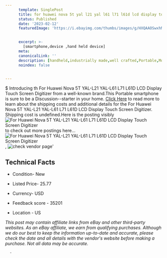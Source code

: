 ```yaml
---
      template: SinglePost
      title: for huawei nova 5t yal l21 yal l61 l71 l61d lcd display touch screen digitizer
      status: Published
      date: '2023-02-12'
      featuredImage: 'https://i.ebayimg.com/thumbs/images/g/HXQAAOSwxhNjBfYA/s-l225.jpg'
       

      excerpt: >-
        [smartphone,device ,hand held device]
      meta:
      canonicalLink: ''
      description: [handheld,industrially made,well crafted,Portable,Mobile,Compact,Convenient,Lightweight,Maneuverable,Man-portable,Miniature,Carriable,Hand-held,Light,Holdable,Transportable,Mobile device,Pocket-sized,On-the-go,Wireless,Cordless,Compact size,Convenient size, smartphone,device ,hand held device]
      noindex: false
      

---
```

$
      Introducing th For Huawei Nova 5T YAL-L21 YAL-L61 L71 L61D LCD Display Touch Screen Digitizer from a well-known brand.This Portable smartphone is sure to be a Discussion--starter in your home. [Click Here](https://www.ebay.com/itm/334040389376?hash=item4dc65bd700%3Ag%3AHXQAAOSwxhNjBfYA&mkevt=1&mkcid=1&mkrid=711-53200-19255-0&campid=%253CePNCampaignId%253E&customid=%253CreferenceId%253E&toolid=10049) to read more to learn about the shipping costs and additional details for the For Huawei Nova 5T YAL-L21 YAL-L61 L71 L61D LCD Display Touch Screen Digitizer. Shipping cost is undefined.Here is the posting visibly ![For Huawei Nova 5T YAL-L21 YAL-L61 L71 L61D LCD Display Touch Screen Digitizer](https://i.ebayimg.com/thumbs/images/g/HXQAAOSwxhNjBfYA/s-l225.jpg) to check out more postings here... ![For Huawei Nova 5T YAL-L21 YAL-L61 L71 L61D LCD Display Touch Screen Digitizer](https://i.ebayimg.com/images/g/HXQAAOSwxhNjBfYA/s-l1200.jpg), ![check vendor page](https://origin-galleryplus.ebayimg.com/ws/web/334040389376_2_0_1/225x225.jpg,https://origin-galleryplus.ebayimg.com/ws/web/334040389376_3_0_1/225x225.jpg,https://origin-galleryplus.ebayimg.com/ws/web/334040389376_4_0_1/225x225.jpg,https://origin-galleryplus.ebayimg.com/ws/web/334040389376_5_0_1/225x225.jpg,https://origin-galleryplus.ebayimg.com/ws/web/334040389376_6_0_1/225x225.jpg,https://origin-galleryplus.ebayimg.com/ws/web/334040389376_7_0_1/225x225.jpg)'

      

 ## Technical Facts 



     
      

 - Condition- New 


      

 - Listed Price- 25.77 


      

 - Currency- USD 


      

 - Feedback score - 35201 


      

 - Location - US 


      
      

 *_This post may contain affiliate links from eBay and other third-party websites. As an eBay affiliate, we earn from qualifying purchases. Although we do our best to keep the information up-to-date and accurate, please check the date and all details with the vendor's website before making a purchase. Not all data may be accurate._*




      -
